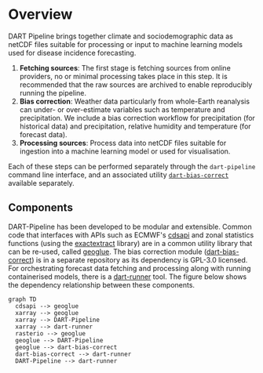 # Overview

DART Pipeline brings together climate and sociodemographic data as netCDF files
suitable for processing or input to machine learning models used for disease
incidence forecasting.

1. **Fetching sources**: The first stage is fetching sources from online
   providers, no or minimal processing takes place in this step. It is
   recommended that the raw sources are archived to enable reproducibly running
   the pipeline.
1. **Bias correction**: Weather data particularly from whole-Earth reanalysis
   can under- or over-estimate variables such as temperature and precipitation.
   We include a bias correction workflow for precipitation (for historical
   data) and precipitation, relative humidity and temperature (for forecast
   data).
1. **Processing sources**: Process data into netCDF files suitable for
   ingestion into a machine learning model or used for visualisation.

Each of these steps can be performed separately through the `dart-pipeline`
command line interface, and an associated utility
[`dart-bias-correct`](https://github.com/DART-Vietnam/dart-bias-correct)
available separately.

## Components

DART-Pipeline has been developed to be modular and extensible. Common code
that interfaces with APIs such as ECMWF's
[cdsapi](https://pypi.org/p/cdsapi) and zonal statistics functions (using
the [exactextract](https://pypi.org/p/exactextract) library) are in a
common utility library that can be re-used, called
[geoglue](https://geoglue.readthedocs.io). The bias correction module
([dart-bias-correct](https://github.com/DART-Vietnam/dart-bias-correct))
is in a separate repository as its dependency is GPL-3.0 licensed. For
orchestrating forecast data fetching and processing along with running
containerised models, there is a
[dart-runner](https://github.com/DART-Vietnam/dart-runner) tool. The
figure below shows the dependency relationship between these components.

```{mermaid}
graph TD
  cdsapi --> geoglue
  xarray --> geoglue
  xarray --> DART-Pipeline
  xarray --> dart-runner
  rasterio --> geoglue
  geoglue --> DART-Pipeline
  geoglue --> dart-bias-correct
  dart-bias-correct --> dart-runner
  DART-Pipeline --> dart-runner
```
